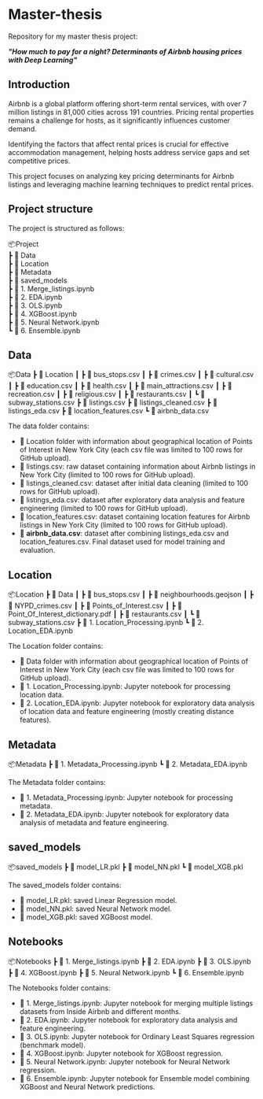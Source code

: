 # Master-thesis

Repository for my master thesis project: 

<b><i>"How much to pay for a night? Determinants of Airbnb housing prices with Deep Learning"</i></b>

## Introduction

Airbnb is a global platform offering short-term rental services, with over 7 million listings in 81,000 cities across 191 countries. Pricing rental properties remains a challenge for hosts, as it significantly influences customer demand. 

Identifying the factors that affect rental prices is crucial for effective accommodation management, helping hosts address service gaps and set competitive prices.

This project focuses on analyzing key pricing determinants for Airbnb listings and leveraging machine learning techniques to predict rental prices.

## Project structure

The project is structured as follows:

📦Project <br>
 ┣ :file_folder: Data <br>
 ┣ :file_folder: Location <br>
 ┣ :file_folder: Metadata <br>
 ┣ :file_folder: saved_models <br>
 ┣ :notebook: 1. Merge_listings.ipynb <br>
 ┣ :notebook: 2. EDA.ipynb <br>
 ┣ :notebook: 3. OLS.ipynb <br>
 ┣ :notebook: 4. XGBoost.ipynb <br>
 ┣ :notebook: 5. Neural Network.ipynb <br>
 ┗ :notebook: 6. Ensemble.ipynb 

## Data

📦Data
 ┣ :file_folder: Location
 ┃ ┣ :green_book: bus_stops.csv
 ┃ ┣ :green_book: crimes.csv
 ┃ ┣ :green_book: cultural.csv
 ┃ ┣ :green_book: education.csv
 ┃ ┣ :green_book: health.csv
 ┃ ┣ :green_book: main_attractions.csv
 ┃ ┣ :green_book: recreation.csv
 ┃ ┣ :green_book: religious.csv
 ┃ ┣ :green_book: restaurants.csv
 ┃ ┗ :green_book: subway_stations.csv
 ┣ :green_book: listings.csv
 ┣ :green_book: listings_cleaned.csv
 ┣ :green_book: listings_eda.csv
 ┣ :green_book: location_features.csv
 ┗ :green_book: airbnb_data.csv

The data folder contains:
- :file_folder: Location folder with information about geographical location of Points of Interest in New York City (each csv file was limited to 100 rows for GitHub upload).
- :green_book: listings.csv: raw dataset containing information about Airbnb listings in New York City (limited to 100 rows for GitHub upload).
- :green_book: listings_cleaned.csv: dataset after initial data cleaning (limited to 100 rows for GitHub upload).
- :green_book: listings_eda.csv: dataset after exploratory data analysis and feature engineering (limited to 100 rows for GitHub upload).
- :green_book: location_features.csv: dataset containing location features for Airbnb listings in New York City (limited to 100 rows for GitHub upload).
- :green_book: **airbnb_data.csv**: dataset after combining listings_eda.csv and location_features.csv. Final dataset used for model training and evaluation.

## Location

📦Location
 ┣ :file_folder: Data
 ┃ ┣ :green_book: bus_stops.csv
 ┃ ┣ :green_book: neighbourhoods.geojson
 ┃ ┣ :green_book: NYPD_crimes.csv
 ┃ ┣ :green_book: Points_of_Interest.csv
 ┃ ┣ :green_book: Point_Of_Interest_dictionary.pdf
 ┃ ┣ :green_book: restaurants.csv
 ┃ ┗ :green_book: subway_stations.csv
 ┣ :notebook: 1. Location_Processing.ipynb
 ┗ :notebook: 2. Location_EDA.ipynb

The Location folder contains:
- :file_folder: Data folder with information about geographical location of Points of Interest in New York City (each csv file was limited to 100 rows for GitHub upload).
- :notebook: 1. Location_Processing.ipynb: Jupyter notebook for processing location data.
- :notebook: 2. Location_EDA.ipynb: Jupyter notebook for exploratory data analysis of location data and feature engineering (mostly creating distance features).

## Metadata

📦Metadata
 ┣ :notebook: 1. Metadata_Processing.ipynb
 ┗ :notebook: 2. Metadata_EDA.ipynb

The Metadata folder contains:
- :notebook: 1. Metadata_Processing.ipynb: Jupyter notebook for processing metadata.
- :notebook: 2. Metadata_EDA.ipynb: Jupyter notebook for exploratory data analysis of metadata and feature engineering.

## saved_models

📦saved_models
 ┣ :page_with_curl: model_LR.pkl
 ┣ :page_with_curl: model_NN.pkl
 ┗ :page_with_curl: model_XGB.pkl

The saved_models folder contains:
- :page_with_curl: model_LR.pkl: saved Linear Regression model.
- :page_with_curl: model_NN.pkl: saved Neural Network model.
- :page_with_curl: model_XGB.pkl: saved XGBoost model.

## Notebooks

📦Notebooks
 ┣ :notebook: 1. Merge_listings.ipynb
 ┣ :notebook: 2. EDA.ipynb
 ┣ :notebook: 3. OLS.ipynb
 ┣ :notebook: 4. XGBoost.ipynb
 ┣ :notebook: 5. Neural Network.ipynb
 ┗ :notebook: 6. Ensemble.ipynb

The Notebooks folder contains:
- :notebook: 1. Merge_listings.ipynb: Jupyter notebook for merging multiple listings datasets from Inside Airbnb and different months.
- :notebook: 2. EDA.ipynb: Jupyter notebook for exploratory data analysis and feature engineering.
- :notebook: 3. OLS.ipynb: Jupyter notebook for Ordinary Least Squares regression (benchmark model).
- :notebook: 4. XGBoost.ipynb: Jupyter notebook for XGBoost regression.
- :notebook: 5. Neural Network.ipynb: Jupyter notebook for Neural Network regression.
- :notebook: 6. Ensemble.ipynb: Jupyter notebook for Ensemble model combining XGBoost and Neural Network predictions.